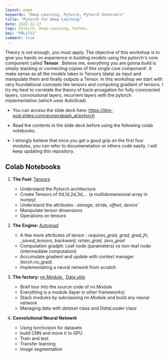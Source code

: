```yaml
---
layout: page
keywords: "Deep Learning, Pytorch, Pytorch Internels"
title: "Pytorch for Deep Learning"
date: 2022-12-17
tags: Pytorch, Deep-Learning, Python.
key: "PDL1712"
comment: true
---
```

<p> Theory is not enough, you must apply. The objective of this workshop is to give you hands on experience in building models using the pytorch's core component called <b> Tensor </b>. Beleive me, everything you are gonna build is simply stacking or connecting copies of this single core component!. It make sense as all the models takes in Tensors (data) as input and manipulate them and finally outputs a Tensor. In this workshop we start with very foundational concepts like tensors and computing gradient of tensors. I try my best to correlate the theory of back-proagation for fully conncected layers, convolutional layers, recurrent layers with the pytorch implementation (which uses AutoGrad). </p>
 <ul> 
 <li> <p> You can access the slide deck here: <a href="https://iitm-pod.slides.com/arunprakash_ai/pytorch"> https://iitm-pod.slides.com/arunprakash_ai/pytorch </a> </p> </li>
 <li> <p>  Read the contents in the slide deck before using the following colab notebooks. </p> </li>
 <li> <p>  I strongly believe that once you get a good grip on the first four modules, you can refer to documenetation or others code easily. I will keep updating this repository.</p> </li>
 </ul>
  
 <h2> Colab Notebooks </h2>

 <ol>
   <li>  <p>  <strong> The Fuel:  </strong> <a href="https://colab.research.google.com/drive/179Gv23AcUDCOhHt82msbstQZrbzS6Qn4?usp=sharing"> Tensors </a> <br>  </p>
     <ul>
      <li>  Understand the Pytorch architecture </li>
        <li> Create Tensors of 0d,1d,2d,3d,... (a multidomensional array in numpy) </li>
        <li> Understand the attributes : <em> storage, stride, offset, device` </em> </li>
        <li> Manipulate tensor dimensions </li>
        <li> Operations on tensors </li>
     </ul>
  </li>
 
   <li>  <p> <strong>  The Engine:   </strong> <a href="https://colab.research.google.com/drive/12h5SZ0FaZXUYzEP5DM2GTIg2KIeFfiG4?usp=sharing"> Autograd </a> </p>
     <ul>
        <li> A few more attributes of tensor : <em>  requires_grad, grad, grad_fn, _saved_tensors, backward, retain_grad, zero_grad </em> </li>
        <li> Computation gradph: Leaf node (parameters) vs non-leaf node (intermediate computation) </li>
        <li> Accumulate gradient and update with context manager (torch.no_grad) </li>
        <li> Implementating a neural network from scratch </li>
     </ul>
    </li>
    
   <li> <p> <strong>   The factory:   </strong> <a href="https://colab.research.google.com/drive/1bz87qDYbidxskT6pkxJ-pRaF39qFteMv?usp=sharing"> nn.Module </a>, <a href="https://colab.research.google.com/drive/1A9D0wzQ93Bl06cpAYhFvYO2cGe8sasof?usp=sharing"> Data utils </a> </p>
     <ul>
      <li> Brief tour into the source code of nn.Module </li>
      <li> Everything is a module (layer in other frameworks)</li>
      <li> Stack modules by subclassing nn.Module and build any neural network   </li>
      <li> Managing data with <em> dataset </em> class and <em>DataLoader </em> class</li>
    </ul>
    </li>
  
 <li> <p> <strong>   Convolutional Neural Netowrk   </strong> </p>
     <ul>
        <li> Using torchvision for datasets </li>
        <li> build CNN and move it to GPU </li>
        <li> Train and test </li>
        <li> Transfer learning </li>
        <li> Image segmentation </li>
    </ul>
    </li>
  
  </ol>
  
  

